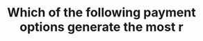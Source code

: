 ---
layout: answer
title: "Which of the following payment options generate the most r"
blurb: "If a customer pays All Upfront, they receive a significant discount, which means AWS would generate the least amount of revenue. When the customer takes a"
quid: 15
---